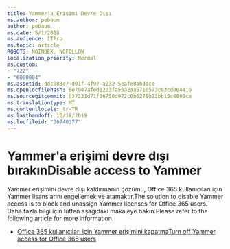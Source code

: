 ```yaml
---
title: Yammer'a Erişimi Devre Dışı
ms.author: pebaum
author: pebaum
ms.date: 5/1/2018
ms.audience: ITPro
ms.topic: article
ROBOTS: NOINDEX, NOFOLLOW
localization_priority: Normal
ms.custom:
- "722"
- "6000004"
ms.assetid: ddc083c7-d01f-4f97-a232-5eafe8abddce
ms.openlocfilehash: 6e7947afed1223fa55a2aa5710573c03cd804416
ms.sourcegitcommit: 037331d71f06750d972c0b6278b23bb15c4806ca
ms.translationtype: MT
ms.contentlocale: tr-TR
ms.lasthandoff: 10/18/2019
ms.locfileid: "36740377"
---
```

# <a name="disable-access-to-yammer"></a><span data-ttu-id="1321f-102">Yammer'a erişimi devre dışı bırakın</span><span class="sxs-lookup"><span data-stu-id="1321f-102">Disable access to Yammer</span></span>

<span data-ttu-id="1321f-103">Yammer erişimini devre dışı kaldırmanın çözümü, Office 365 kullanıcıları için Yammer lisanslarını engellemek ve atamaktır.</span><span class="sxs-lookup"><span data-stu-id="1321f-103">The solution to disable Yammer access is to block and unassign Yammer licenses for Office 365 users.</span></span> <span data-ttu-id="1321f-104">Daha fazla bilgi için lütfen aşağıdaki makaleye bakın.</span><span class="sxs-lookup"><span data-stu-id="1321f-104">Please refer to the following article for more information.</span></span>
  
- [<span data-ttu-id="1321f-105">Office 365 kullanıcıları için Yammer erişimini kapatma</span><span class="sxs-lookup"><span data-stu-id="1321f-105">Turn off Yammer access for Office 365 users</span></span>](https://docs.microsoft.com/yammer/manage-yammer-users/turn-off-user-access)
